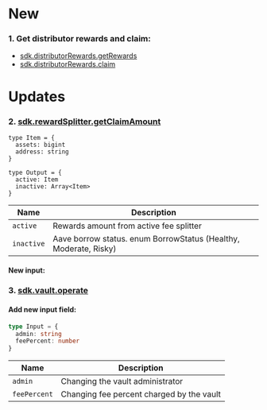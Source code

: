 # New
### 1. Get distributor rewards and claim:
- [sdk.distributorRewards.getRewards](/distributorRewards/requests/getrewards)
- [sdk.distributorRewards.claim](/distributorRewards/transactions/claim)

# Updates
### 2. [sdk.rewardSplitter.getClaimAmount](https://sdk.stakewise.io/rewardSplitter/requests/getclaimamount)

```
type Item = {
  assets: bigint
  address: string
}

type Output = {
  active: Item
  inactive: Array<Item>
}
```

| Name             | Description                                                      |
|------------------|------------------------------------------------------------------|
| `active`   | Rewards amount from active fee splitter |
| `inactive` | Aave borrow status. enum BorrowStatus (Healthy, Moderate, Risky) |


#### New input:

### 3. [sdk.vault.operate](https://sdk.stakewise.io/vault/transactions/operate)

#### Add new input field:

```ts
type Input = {
  admin: string
  feePercent: number
}

```
| Name           | Description                                                  |
|----------------|--------------------------------------------------------------|
| `admin`        | Changing the vault administrator                             |
| `feePercent`   | Changing fee percent charged by the vault                    |

